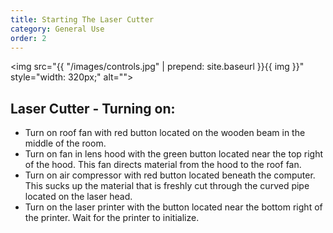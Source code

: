 ```yaml
---
title: Starting The Laser Cutter
category: General Use
order: 2
---
```


<img src="{{ "/images/controls.jpg" | prepend: site.baseurl }}{{ img }}" style="width: 320px;" alt=""><br>

## Laser Cutter - Turning on:

- Turn on roof fan with red button located on the wooden beam in the middle of the room.
- Turn on fan in lens hood with the green button located near the top right of the hood. This fan directs material from the hood to the roof fan.
- Turn on air compressor with red button located beneath the computer. This sucks up the material that is freshly cut through the curved pipe located on the laser head.
- Turn on the laser printer with the button located near the bottom right of the printer. Wait for the printer to initialize.


